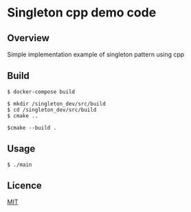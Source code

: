 # Singleton cpp demo code

## Overview
Simple implementation example of singleton pattern using cpp

## Build
```
$ docker-compose build
```
```
$ mkdir /singleton_dev/src/build
$ cd /singleton_dev/src/build
$ cmake ..
```
```
$cmake --build .
```

## Usage
```
$ ./main
```

## Licence
[MIT](https://github.com/IwachanOrigin/singleton_cpp/blob/master/LICENSE)
